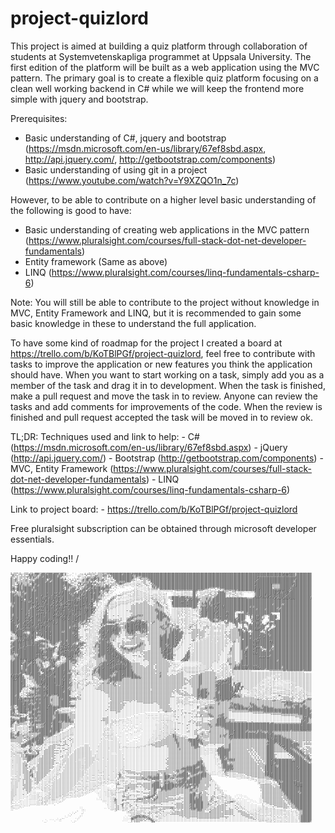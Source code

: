 # project-quizlord

This project is aimed at building a quiz platform through collaboration of students at Systemvetenskapliga programmet at Uppsala University. The first edition of the platform will be built as a web application using the MVC pattern. The primary goal is to create a flexible quiz platform focusing on a clean well working backend in C# while we will keep the frontend more simple with jquery and bootstrap.

Prerequisites:
  - Basic understanding of C#, jquery and bootstrap (https://msdn.microsoft.com/en-us/library/67ef8sbd.aspx, http://api.jquery.com/, http://getbootstrap.com/components)
  - Basic understanding of using git in a project (https://www.youtube.com/watch?v=Y9XZQO1n_7c)
 
However, to be able to contribute on a higher level basic understanding of the following is good to have:
  - Basic understanding of creating web applications in the MVC pattern (https://www.pluralsight.com/courses/full-stack-dot-net-developer-fundamentals)
  - Entity framework (Same as above)
  - LINQ (https://www.pluralsight.com/courses/linq-fundamentals-csharp-6)
  
Note: You will still be able to contribute to the project without knowledge in MVC, Entity Framework and LINQ, but it is recommended to gain some basic knowledge in these to understand the full application.

To have some kind of roadmap for the project I created a board at https://trello.com/b/KoTBlPGf/project-quizlord, feel free to contribute with tasks to improve the application or new features you think the application should have. When you want to start working on a task, simply add you as a member of the task and drag it in to development. When the task is finished, make a pull request and move the task in to review. Anyone can review the tasks and add comments for improvements of the code. When the review is finished and pull request accepted the task will be moved in to review ok.

TL;DR:
  Techniques used and link to help:
    - C# (https://msdn.microsoft.com/en-us/library/67ef8sbd.aspx)
    - jQuery (http://api.jquery.com/)
    - Bootstrap (http://getbootstrap.com/components)
    - MVC, Entity Framework (https://www.pluralsight.com/courses/full-stack-dot-net-developer-fundamentals)
    - LINQ (https://www.pluralsight.com/courses/linq-fundamentals-csharp-6)
  
  Link to project board:
    - https://trello.com/b/KoTBlPGf/project-quizlord
    
  Free pluralsight subscription can be obtained through microsoft developer essentials.

Happy coding!!
/
<pre style="font: 4px/2px monospace;">+'+++;+''+++'++;###++##+####+###+##++:.` :    ,,';';+;+:+'+++#++################+####################################################################################################@@@@####+##########
++++';++'+++#+#+###+####+#######+##;#. ,   ` ,;;:+:+++;+;'++++++++########+###########################################################################################################@######+##########
'#+++''+'+''###++#;+###########+###:+:: `  `.;,'.'+''+';+#+++###'+;##############++###################################################################################################@######+##########
+++'+'+++++#+#+##+:##+#########+##'',' ` `. '+':,+'+++++#+++++++'#++##############+#+++#############################################################################@@@@@@@@@@@@@@@@@@@@@@@@@###########
#+'++'++'+'++#+#+++##############:+';`:  ,.,:;.,'++##++####++,++''+.##############++'+#++++##########################################################################@@@@@@@@@@@@@@@@@@@@@@@@###########
#++#+'+'++++'++++#######,+#########+#..+ :';+:.;#+##+####+#++#:+;;;;'############+::''++++++########################################################################@@@@@@@@@@@@@@@@@@@@@@@@@@##########
#++#+'++++#++++;########:##+#######+'':'++:+','+#+##++##'+#+##+',:'+:,##########+++;,;''++'++######################################################################@@@@@@@@@@@@@@@@@@@@@@@@@+@##########
#++++++++++++##+#######+##;###########''+,++:;'+++++#'+'+'+'++;;::''`+##++++####';,,,,;+++'''#####################################################################@@@@@@@@@@@@@@@@@@@@@@@@@@+@##########
#++'#++#++++++########################+'++,.'##++##+#####+'++++'';+;+++#####+;:..,.,,,,:++''+'####################################################################@@@@@@@@@@@@@@@@@@@@@@@@@@#@##########
#++''#+#+++#+,##+#######################''::+'#'#++###.+'##+++'+'+'+++;+##+;,.;;:::;'+:,'++''++####################################################################@@@@@@@@@@#+++++@@@@@@@@#@@##########
#;++###+#++#++####+################+#####+;'+++#++#####+++++++;##++++;+.;;;:':.`.,:;+;:::'++''#+##################################################################@@@@@@@@@@@#+++++@@@@@@@@+@@##########
#++'+##+#######+####################+##+++++'#+;;#+#########+#'##+#' .,  ,;,``  ``.,';::,;';''##+#################################################################@@@@@@@@@@@#+++++@@@@@@@@@@###########
###+###+#######+###################+:##++##+'+'++###+#+#+#########+ :``          `.,:..,,,:;;;+#+#+#################################++++'++#######################@@@@@@@@@@@#'++++@@@@@@@+@@###########
###+###+######+#####################'#++###'##'+###+###########+++'``,``       `.,::,....,,:::++++'##############################++;;''';''+'+#####################@@#@@@@@@@#@@@@@@@@@@@@#@@###########
#+#'##########+#+#####################++####+;####'#@#######'#+##+;:,`       `..,:;;;:,...,:;;::::;;:::;;;;;'++++++++++++###++++';:::;;;''+''++++++++#+############@@#@@@@@@@#@@@@@###@@@+@@@###########
+'++'++#+#########################@########:,###+##########+++++#'',`     .:;:;;'';;;:::,,.,,,......,.`    `,:''';;;;;:,,##+'';;;;;;;;';++####+++''+++':;;:...,,::#@@#@@@@@@@#@@##@###@@#@@@@###########
#++#+++##++#############@####@@#@#@####+##:#;#@######@#+####+#':+::`    `,;;;'''';;;;:::::,.,..,,,:,,,,;   `,:;;:,,::;:,,##+'':;;'''+'''+'#####;;++''+;:;:.       +@@#@@@@@@@#@@#@#@@##@#@@@@###########
###++++##+######################@#######+######+#@##########++;',,`` `:,,;;''';;';;;;;:::;;:,,,:;,::,::'   `,::,,:::,::,:##';':;'''+++'+++#####'';:++';:';.      `+@@#@@@#@@@#@####@@###@@@@@###########
##+##++#############@######@##@##########+#####@@@#########+#+:;.```.:;+++'''';;;;:;::::::,:::::::,:,,;'   .,:,::;;;:::,:##';;:''+++'++++######'';';:+;;''`      `+@@#@@@#@@##@####@@##@@@@@@###########
#######+##############@@###@##@@@#@##########@@@#@########++++'.```:++''';';;:,::::;;;:;::;:;';:;;:,::;' ++#####+###+#+++##++';+++++++'+#######';;;;;:::;;`      `#@@@#@@@@#@#@#@##@@#@@@@@@@##########@
#############@###+###@@##@#@#@#@##@########@@'#@@@@#######+++;..``;+#+';;::....,,::;;;;;';;:;++';;;::::'`++#################++;+++#+#++######################++++##############@#@@@#@@@@#@@@##########@
#########'###########@@##@#@###@##@#######@@+#@@@@@###+#####+,.`.,+#+':::....,,::;;;;;';'';;:'+++;;;;'+'``+#########@+@#@#####'+++#+#+##################################################################
#######@#+#############@#@##@##@#@####@@@@@@@@@@@@@#####+#+''.`..+#+;,...,,,,:::;;'''''''+';;''++'';''+'` ,'#########+#######++++++##+##################################################################
############+@###@###@#@#@####@@@####@##@@@@@@@@@@###@@#'#+:..`.'#+;,,,::::::;;;''''''''+++''''++#'';:+'`  ######@@##########'+++#+#+###################################################################
+#+###########@@#@####@##@##@#@#@@##@###@@#@#@@@#@#####''+'::...+#;,,:::;;;;;;'''''++'+++++'''''+##'';+'.  #################+;+#+###+####@@#############################################################
+################@@###@#@@#@###@@+@@@@@@@@###@@@@@##@##+'+',..,;++::::;;;''''''''+'+++++++++'''+++#+'''+.  ##########@######+'+#####+##@#@####################################+#####++##################
++###############@####@#@@@@@#@@@@@###@#@@@@@@@@#####@#''+,,`..+#;:;;;;'''''''''++++++++++++++'+++##+''':  +################''++++###+#######@##########################################################
#+#############+@##@@@##@@@#@#@@#@@#@@@#@@@@@@#########++';...,++;;;;;''''''''''++++++++++++++++++++#+'+;` +################+'##########@####@#################+#+######################################
#############+###@@##@##@@@@@##@@@@@@@###@@#@@###@@@#@@@#::..,:++;;;''''''''''''++++++++++++++++++++++'+;. ,,:::::;::;;'+##++'+###@####@#@#######################################+#+####################
#######@###########@#####@@@@#@#@@##@@@###@#@@@##@@@#@##;;..,,;+';''''''''''''''++++++++++++++++##++++''', ,,:;::::;;;,,:';;;++###@####@###########################+#####+########+#####################
############+#####@@@@###@@@@@@#@@#@@@@##@@######@@###@#;:,,,,'#'''''''''''''+'+++++++++++++++++###+++'''. ,,:;;;;;';;:,:'';'++###@####@################################################################
##########################@@@@#@@##@@@@@##@######@#####:+...,:+#'''''''''''''''++++++++++++++++++####+'';, ,,:;;;';;;;,,:''''+#########@#@#####@@####+'''+;#############################################
############+#######@@#@##@@@###@##@@@@@#########@######,,,,:;+#+''''''''''''''''+++++++++++++++++####+'', ,,:;;;;'';;,,:''''++#########@######@@####'::;::##+###############:     #####################
#+########@######@@##@#@##@@#@@#@@#@@@@@#@#@##@#######;;.,.,:;+#''''''''''''''''++++++++++++++++++#####'';.,,:;';;';';:,:;;;'+#######################':#######################.:`  #####################
#+########@#+####@@##@#@##@@@@@@@#@#@#@##@@@#@@######++;,,.,:;##+'''+''+''''''''++++####+++++++++####@##'',,,:;';';';;,,:'';;'+################@#####''#####: +#+##@@###+. +#####``#####################
##############@###@##@@@##@@##@@#@@@@#@##@@@@########';,:,,:;'##+''''''''''''''++###+++++++++++++########';,,:;;'''';;:,,''''+####+######@#@###@#####;'#####; `#;##@@##:+` ;#####,`#####################
####@#####@@#@#######@@@##@@######@@@####@@@#######+;+;,,.,,;'##+''''''''+'''++###+++++++++++++++#####++#+;,,;;;';;;;;,,;''''++':''##################;#@####.  #'##@###;+  +##### .#####################
@###@################@@@#@@@#######@##@##@@##########+;,,.:::###+++'++++'+'''+###+++++++++++++++++###+++##;:,;;;;;;;;;,,:''';;...:;'###+++############+#####   ;###@@###`  '####':,#####################
#@###@####@@#@####@@#@###@@#@#############@@#####+#'+';:,,:;:###++++++++++'''###''+####;'++++++++++##++++#';,;;;'';;;;,,:;;;;::..,,'+###++#+##;'###########+    +#####+:   '############################
@@###@###@@#@@####@@#@##@###@############@####+#++#+#;;,,,,;'#########+++'';;++@#@@#@@#@#+#++++#+++++++#++'':;;;;';';;,::,,;',;::,,::+####++''#;#+#######+##+.  #@#####   '++.'#########################
@@@#####@#@@@@@####@@@@#####@#@##########@###+#++#++'';,,:::+###+####+;:'++++#@@@@@##@#@@#+++'#++++++++#+++';;';';';;;,,'';'';';''::;;'';'';''+##''+###'###### ,'##@@##` '##############################
@@@##+##@#@#@@####@##@@######################++##+++;'',,,::#+#+'`.;'+##+++++#@@@@#@@@@####,+++++++++++###++'+''';'';;,;++'+'';''';:;;''''+;;;;++''''##'',#`;#+#+##@@#+#,+#:##+#########################
@@@@;###@@@#@@#@##@#@@@#@#################+##++'+''+;';,::;'#+'########++''+##@@@@#@@@@####'+++++++++#++#+'#++++'';';,:'+'++'';'''+;;;;;';':;;:++''''+#''`#; +#####@###### '#+'+########################
@@@#'####@###@@@#@@#@##@@@#############+#@@@#++'+'+''+:,:::+'#######@###++++###@@@##@#@####++++++++##+++#+++'+##';;;;:;#+''+''''++++';;;;;;;;;:+''''''#'; #, :#####@#####, `#'''########################
@@@#####@@@@@@@@@@@####@@@#############+#@@###+'''';;':,,:;'#######@@@###+++##@@@@##@######+++++++++##+#++#+++++';;;::'+'''+''''++'+:;;;;';;;;:'''''+++'' ##+ ####@@@@### +#+'+#########################
@@@##@@@#@@@@@@@@@#####@@@###############@@@#+'''++;;;:,:,'+#######@@@###+'++#@@@@######+##++++++++++##+++#+##+##';':'+'++++++''+''':;;''';';:;'''+++++###'##+####@@@###+;#+,###########################
@@@#@@@@@@@@@@@@@@#@####@@#################@#''''+'';::,::'##@##@##@#####+'++#@@#########+#++++++++++++#++#+####+;;::''''+++++'++''';;;''';';:''''+++++###+'#++`#######:#+#.############################
;@@@@@@@#++.;@@#@+#####@@@@#######++#########+'''''';::,,;+##@##@#######++''+##@###';;#####'+++++++++++#++######+#+,:'''++++++++++'';;;;;;;;;:++'+++++++###+## .+#####' '###############################
;+#@@@@@@++,,@###'#@###@@@@##############+###''''';;:;:,:'+####@########'+''++##@##+''+#+++;+++++++++++#++#########:;'+++++++++++''';;;;;;;;;:+'''++++++#######+########++##############################
;::#@@@@@##++@###@#@@##@@@#################@#+'''';;:;,,:'++#@#@####+###+'''+++#+#++++++++#+++++++++++##+#########+:''''++++'++++''+:;;:;:::;;'+'+++++++#######.###########+############################
';;+#@@@#####@@##+#@@##@@@@###############@##+'''';;;:,,;''+###@###++++++'''++++++#+++++++'++++++++#+###+####@####;;''''+++++++++'':;;;:;;:;;;;+++++++++#############@######+###########################
+;;+#######@#@@##;,`#@#@@@@################@#+++''';::,,;+'###@####++++:+''''+'''++:+++++'+++++++++#@###+#########:;''''++++'+'++':;;;;;;;;;;;;;+++++++++###############@###############################
#+'++####@@@#@###`   '#@@@@##################++''';;;:,:;;++######++++'''';;'++++#++++'''''++++++++#@###+####@####,;''''+++''+++;:;;;;:;;;;;;;';'++++++++######+####@@##################################
#+++######@@####`  `,;'+#@@###################''';':,,,:;'++#+#@##++++'''''''''++++++++''''++++++++#@#########@##':''''''++''+;:;;;;;;;;;;;;;;;;;'++++'++#'#######@@####################################
''+##@@#@#######''+#@@@@++###########+########+'''':,,,;;'+#######++#;''''+'''''+++++++++''++++++++##############,;'''''+#+'::;;;;;;;:;;;';;;;;;';++++'++########@@@@#######@@##########################
++###@@################@#+######++##########+++++';:,,::;++#####+#+;''''''++'++++++++++++'''+++++++###########@@',;''''''';;;;;;;;;;;;;;:;;;;;;;;';+#+'++########@@@@########@##########################
##############@#@@##++++#+####++;#########++'#####;:,,::+#++####@@#+'''++'++++++++++++##+'''+++++++############@.:'''''':';;;;;;;;;;;;;;;;;;;;;;;'''+'''+#########@#####################################
+#############@#@@###++++;:###+';##@##@##+#+;###+';,,::'+#######@@@+'''+''+++++++++'++##++''+++++++####+#@###@#',;'''''+;';;;;;;;;;;;;;;;;;;;;;'''''+'''+########@@#####################################
###########@@@@@@@@####+#:,:++''+###@@########@#+;;:,:;'#++#####@@@#+''+'+++''''';''###+++'''++++++#####+###@@#.:''''''';';;;;;;;;;;;;;;;;;;;;;;'''++'''+########@@###########+#########################
#+@#####@#@@@@@@@@@####+#+. `##;#@@##@@#@##@#++''+':,:;+#+#######@@@+''+'##';;;:;;+###+++''''++++++####@####@#,:;'''''';:';;;;;;;;;;;;;;;;;;;;'''''++'''+####+#####@@@'#######'#########################
+#####@@@#@@@@@@@@@++++++#@@##'+##@@@@@#####@#+#+';::;'++++#####@@@@@+''++###+'+####+++++''''+++++++###@@@@#:;,;''''''+',';;;;;;;;;;;;;;;;;;;;''''#++'''+###++####@###++#####+##########################
#####@@@@@@@@@@@@@@@#++###@@#+;+#@#########+##'''';,:;'++++######@#@@#'''++########++++++''''+++++++##@#@@##:.;'''''''''.;;;;;;;;;;;;;;;;;;;;;''''#++'''+###+####@@####+,;####+#########################
#####@@@@@@@@@@@@@@@@########+;+####@@@#@@#@#@+''::,:;''++######@@#@@@+''+++++###+++++++'''+++++++++#@##@@##::''''''''#';';;;;;;;;;;;;;;;;;;';''''#++'''++##@#####@####'#+##+###########################
#@@##@@@@@@@@@@@@@@@@#++#####+;###@@#@@@@@@@@#++'':,;;;'+++######@##@@@+''++++++++++''++++++++++++++@@#@@###:''''''''+#;,;;;;;;;;;;;;;;;;;;;'''''++++'''++#@#####@@#####################################
##+##@@@@@@@@@@@@###########+''##@@@@@@@@@@##+#+'+,,;;'+'++######@##@@@@+'++'++''+''''+'++++++++++++#@###@@#'''''''''##;,;;;;;;;;;;;;;;;;;;;'''''++++'''++#@#####@@@####################################
##+++@@@@@@@@@@@@@@##@@@####'''###@@@@@@@@@##++++',,:'''++#########@@@#@@++''''''''''''+'++++++++++++@##@@@#++''''''+##;:;;;;;;;;;;;;;;;;;';''''+++++'''++##############################################
++#++#@@@@@@@@@@@@@#########';''##+#@@@@@@++##++':..:'''++####+####@@@#@@@++'''''+++'+''+++++++++++++###@@@@++''''''##@;;;;;;;;;;;;;;;;;;;;''''';.:++'''++##################+###########################
++####@@@@@@@@@@@@@###++####+'+##:::#@##@###++++:,..:;;+++##+#+####@##@@@@#+'''''''''++'+++++++++++++#@##@@@''''''''###;;;;;;;;;;;;;;;;;;;;''''''';++'''++##@########@@@@#@@############################
+++###@@@@@@@@@@##+####+#@#++++##:+:;##@#@+++'+::,..,:'++++++++####@@###@@@@+''''''''''''+++++++++++++###@@#;''''''#@##;;;;;;;;;;;;;;;;;;;;'''''+++++'''++##############################################
+++######@#@@@@##+++##@#+@###+###:;,;####@#++';',...,;''+++++++####@#####@@@@+''';''''''+++++++++++++++'##@@''''''#@@@+;;;;;;;;;;;;;;;;;;;;'''''+++++'''++##############################################
#+#######;#@@##@@++++####@@##@#++':,+##+####+'':..`.,;'''+++++++##@#@######@@#+'';;'''''+''+++++++++++++',,++''''#@@##:;;;;;;;;;;;;;;;;;;;''''''#++++'''+########################+######################
#########+#######++#++#;;;@@##+.,::;+##+#++#+'',...,::'''+++++#####@@##@#+##@##+''''''''''''+++++++++++++':,................,::;;;;;;;;'';''''';++++++''+###############################################
#######@+####+#@#++##';,:,@@@#;:'+++###++##+;':`...,::;''+++######@######@######++++++''''''++++++++++++++';:,,..``..........,,:;;;;;;''''''';;''+++++'++###############################################
############+#####++#+::';+@@++;++#####++++'+,.`.,,::;;''++#+###@#####@@@@@@####++++++''''''++++'+++++++++'';::,.`.........,,,,:::;;;;'''''';;;;'##+++++################################################
#######'###+######++#+';''#@@#+++######++++;',..,:;;;;;''+++#########@@@@@@@@###++++++++'''++++'+++++++++++'';,.`..,,,,,.,,,,,::::;;;;''''';';';;'+++#++##@@@@###@@@####################################
#######+###########+##'''##@###+#######++''+:..,::;';;''++##########@@@@@@@@@####++++++++'+++++'++++++++++'';:.``.,,,,,,,,,,:,::::;;;''''''';;;;;'+++#####@@@@###@@@@###############+###################
#######+############+@++###+'##########++';',.,:::;;'''++#+##@####@@@@@@@@@@####+++++++++++++++'+++++++++''':.``.,:::::::::::::::;;;';'''''':;;;;'++######@@@#####@@@@##############+###################
#######+##+########+#@###@@++##########++;';,,,::;;;;''+#+#########@@##@#########+++++++++++++++'++++++++'';;.`,:;;;::::::::::::;;;''';'''':';;;;''+#####################+##############################
##########+########+#@##@@#########@####+++;;,,::::;;'+##+#########@@############++++++++++++++++++++++++'';:;;:;''';;;;;;;;;;;;;'''''+'';;';;;';';+;;;;;;;;;;;;''''''''''''+++++++++##+##########+#####
##################@+'###@####@#####@####;++;';,,:;;'''+#+############++###########+++++++++++++++++++++++''''''''++'';;;;;;;;''''++++++;;'';;;::;;'+;;;;;;;;;;;;;;;;;;;;;;;;;;;;;;;;;;;;;;;;;;;;;;;'''''
######+######@######''######@@#####@##+++';'#',,,;';;'+#++##########+#############++++++++++++++'++#++++'''''''++++'''''''''''++++++++++;;::;;;;;;;+;;;;;;;;;;;;;;;;;;;;;;;;;;;;;::;;;;;;;;;;;;;;;;;;;;;
@#@@@@##':###@######+######@@############''+++:,:;:;;'#++++#########++####@########+++++++++++++++++++++'''+''+++++''''''''+++#+++++++++:;;;;;;';;::;;;;;;;;;;;;;;;;;;;;;;;;;;;:,:,,;;;;;;;;;;;;;;;;;;;;
@@@@@@##+'''+######@###@##@@@###########+;'+'.:,.,:;''+++++#######++++##############+++++++++++++++#+++++'+++++++++'''''+++++##+++++++++;;;::;;;;::'';;;;;;;;;;;;;;;;;;;;;;::,,,::,:;;;;;;;;;;;;;;;;;;;;
#@@@@####;''+++########@@@@@@+#####@####+'':;,...,:'''+''+++#######+##################+++++++++++++#+++++++++++++++''''+'++++##++++++++++:;;';;':;#';;;;;;;;;;;;;;;;;;;;;;,::,,,:;::;;;;;;;;;;;;;;;;;;;;
##@######''++++########@@@@@@###########+''',...,,''''+;''++###############+++++#######++++++++++++++++++++++++++++++'''+++++##+++++++++#;'';';:#@#;;;;;;;;;;;;;;;;;;;;;;:,,,,::';':;;;;;;;;;;;;;;;;;;;;
##@@######''++++####@#@@@@@@@#####@####++;+,..,,:;+'''+;;;'#+###++########++++++++++++++++++++++++++++++++++++++++++++'++++++##++++++++++'';;:+@@@#;;;;;;;;;;;;;;;;;;;;:,,,,,,,+';;;:;;;;;;;;;;;;;;;;;;;
##########''''++####@@@@@@@@@#####@@####+;':,:,::'''''';';;''++++#########++++++++++++++++++++++++++++++++++++++++++'++++++++##+++++++++++##@#@#@@#';;;;;;;;;;;;;;;;;;:,,,,:,,,;,,.,,..,,,::;;;;;;;;;;;;
#######@##''''+++####@@@@@@@@#####@####++;;,:;'::';'+:';;;''''++++#++#++++++++++++++++++++++++++++++++++++++++++++++''+++++++##+++++++++##@@####@@#';;'';;;;;;;;;;;;;::,,,,,,,:,....,,....::::;;;;;;;;;;
##########:''''++####@#@@@@@@@####@####+#;;::+;,;';++;:::;;++#++##'+#+++++++++++++++++++++++++++++++++++++++++++++++++'++++++##+++++++++++#@#@@@@##'#'+##';;;;;;;;;;:::::,,,:,:,.,...,,,,,;;;;;;;;;;;;;;
##########,;;'''++#@@##@#@@@@@####@#####+;::+'::;:;+''',';::++++++++#+'++++++++++++++++++++++++++++++++++++++++++++++''++++++##+++++++++##@@@@@@@@#'#+#@#';;;;;;;;;::;:,,,,:,,:...,,.,,,,:';;;;;;;;;;;;;
########@#,;;;''+++####@#@@@@@@@@########:::+',:,:+''''::;'++++++++++#++'++++++++++++++++++++++++++++++++++++++++++'''''+++++#++++++++++###@@@@@@@#'+#@@#';;;;;;;;::::,,,,,;:,:,,,,,,,,,,:;;;:::;;;;;;;;
##########;+'''+++++##+#@@@@@@@@@#@####++:::+;,.,''''''';,++++++++++++++++++++++++++++++++++++++++++++++++++++++++''''''+++++#++++++++++###@@@@@@@##'#@@+##;;;;;;::::::::,,,,,;,,,,..,,,,:;:;',,::;;;;;;
########+;';+####+#####@#@@@@@@@@#####+#+::;+,.,;''''''';;++++++++++++++++++++++++++++++++++++++++++++++++++++++++'++''''++++#+++++++++++##@@@@@@@##+@@@'#';;;;;:,,,::;::,;:,;:::::::,,,,:::;;,,.,:;;;;;
########,:;:'+#########@@@@@@@@@@######++;,;;,:;'''''''''++++++++++++++++++++++++++++++++++++;+++++++++++++++'++'''''''''+++##+####+++++###@@@@@@@##+@@#+#''';;::::,:::,,::,:;,,,::::::,,,:;;:,,.,::;;;;
#######:,:::;'++#++###@@@@@@@@@@@#######+;:;,,:'''''''''''''+++++++++++++++++++++++++++++++++;++++++++++++++'++++'+''''''+++######+++++++##@@@@@@@##@#@'#'''''::;::::,:,,;::;:,..,,,,,::::;;;:,,,:::::;;
#######';,:;'+++########@@@@@@@@@##+####:+:`,:;'''''''''''''''+++++++++++++++++++++++++++++++++++++++++++++++'+++''++''''+++#######+++++##+@@@@@@@@#@##'+'''';;:::::;:,,,;::;:,,,,,::::::;;'::,,:;;;::::
######',;'++#+++#+#######@@@@@@@@#######;;..,:'''''''''''''''''++++++++++++++++++++++++++++++++++++++++++++'+''++++'++'''+++########++++##+@@@@@@@@@#''++''''::,::,:;:,,;::::;;;;;;;;;;:;;;;:,,:;:';;:::
######'':;'++############@@@@##@@#######:,..`;+''''''''''''''''''++++++++++++++++++++++++++++++++++++++++++'''''+++++++'++++#@####+#++++###@@@@@@@@@@#++++';:,,,::,,,::,::;:;'''''''''';;;'::::;::;;;;;:
###+##;+;'+####+#+++##@#+##++++#@######'..,`,'+''''''''''''''''''++++++++++++++++++++++++++++++++++++++++++'''''''++++++++++#######+++++####@@@@@@@@####++':,,,,:::,::;::,,:':,,;'#+''''''';:;':;:;;';::
######+';''+'++#+#####@###++++++@#######'''.++'''''''''''''''''''++++++++++++++++++++++++++++++++++++++++++++';;;;;';;;;''++#######+++++####@@@@@@@#@####+'+;::::;':,,::::,,;,:;''''+++++''+'';';;';''''
########+#################++++++###########++++'''''''''''''''''''++++++++++++++++++++++++++++++++++++++++'''':;''';;;''';';#++###+++++#####@@@@@@#+++++++++++++++::'';;';::,::'+''''++++++++'';;'';'+++
#####@@##########+#+######+#++++##+########@'++'''''''''''''''''''++++++++++++++++++++++++++++++++++++++++'''';;;:,::;:''';'#+'+;:+++++++###@@@####+++++++++++++++++#++':'+'''';;;'+++++++++'''+'+;'+###
#####@@##+++#++###########+#++++########+::;'''''''''''''''''''''''++++++++++++++'+'++++++++++++++++++++++'''':;;;;;::,,,:::;;:;';:::,;+###+##++#+++++++++++++++++++++++++++++##++++'''+++'+''';';;#++++
#####@@@##################++++++#######;,,.,''''''''''''''''''''''+++++++++''''+''''++++++++++++++++++++++'''';;;;;::::;;;;;;;;::,:;;::;++++++++++++++++++++++++++++++++++++++++++++#######+'+''''##++++
#####@@@#####++#+##+######++++++########::::'''''''''''''''''''''++++++++'+++'''''''''''+++++++''+++++++++'''';''';;;;;''''''';:;;''''''++#+++++++##+++++++++++#+++++++++++++++++++++++############+++++
#####@@@@###+#++###########+++++#######+;';;''''''''''''''''''''''++++++++++''''''''''''''''''''''+++++++'''''''''';''';;''''':;;''+++++++#++++++++#####+++++++###++++++++++++++++++++######+++#+#++++++
##+'#@@@@################@##++++###########;''''''''''''''''''''''++++++++++'''''''''''''''''''''''+++++++''''';'''''''''''';;;''+++++++++++++++++#+######++++++###++++#++++++++++++++#+###+####++##++++
+#+++@@@@@#############################+##+;'''''''''''''''''''''++++++++++''''''''''''''''''''''''+++++++''''''''''''''''''#''''+++##++++++++++++###+#####+++#++###+++####+++++++++++++++#++###++###+++
##+'+@@@@@########+#####@########+;:,,,.,,,'''''''''''''''''''''''+++++++++''''''''''''''''''''''''++++++++'''''''''''''''''#'+++##+###++++++++++#############+#######++#######++++++++#++##+#######+##+
+##+#@@@@@@+###++##############:,:,,....```'''''''''''''''''''''+'++++++++'''''''''''''''''''''''''''++++++'''';';;''''''';'''+++++++++++++++++++++++##################################################+
###:;@@@@@@###################'+'';;;:::,,,''''''''''''''''''''+''+++++++''''''''''''''''''''''''''''+++++++'+''';'''''';;;'''++''++++++++++++++++++++++++++++##########################################
###';@@@@@@+++####++#########+##++''''';;;;'''''''''''''''''''''''''''+++'''''''''''''''''''''''''+'''+#+++'++'''';;;'''''''+++++''++++++++++++++''+++++++++++++++++++++################################
#+#+'+#####+++###############+##+++++++++'''''''''''''''''''''''''''''+'''''''''''''''''':,........,,.,,...,:;'''';'+'++;'''+++++++++++++++++++++''''''''''''''''+++++++++++++++++++###################+
##++;+,,:'+'###+#############+########+++++'''''''''''''''''''''''''''''''''''''''''':.....,,,,.,,.,,,,,,,,,;;''';'''''''''+''+++++##+++++++##+++''''''''''''''''''''''''''''++++++++++++++++++#########
#######++';++#####++########+#########+++++''''''''''''''''''''''''''''''''''''''';................,,,...,,,;'''''';'''''''+''#'++++##++++###++++'''''''''''''''''''''''''''''''''''++++++++++++++######
::;++++;;'#'################++#########++++'''''''''''''''''''''+''''''''''''''',..,,.....,,..,,,,,,,,,,,,,.:+'+''';''''+'+++++++++++##+++++##+++''''''''''''''''''''''''''''''''''''''''''''+++++#@@###
#::::'#####''++#++#+########++#########++++''''''''''''''''''++++'''''''''''';,................,...,,,,,,,,.,''''''''''''''''''+'''''''+++####+#+'''''''''''''''''''''''''''''''''''''''''''''''++##@#+#
##@+++#####++###############+###########++'''''''''''''''''''++++'';';'';;;;..,,.................,,,,,,,,,,.,'+''''''''';''''''+''''''+++######++++++''''''''''''''''''''''''''''''''''''''''''''+##@#++
@@@########++###++++####################++''''''''''''''''''+++++'';;;;;;:,,,...,.................,,::,::::,.''''''''''+';;''''+'''++++++######++++++''''''''''''''''''''''''''''''''''''''''''''##@@#++
@@#'#####+'''#+#################++#+######'''''''''''''''''''''++'';;;;;..,...,....................,,,,,::::,;''''''''++''+'++++''''+++++######++#+++++++++++'''+''''''''''''''''''''''''''''''''#@@@#++
@#;'+#+++++'++########@####+######++++++++;''''''''''''''''''''++';;',..,.............`.........,,,,,:,,::::.;'++';''''''+'+++'+++++'++++###################################+##++++++++++++++++++#@@@+++
#+'++++++++'++#+#+++++############+++++++.:''''''''''''''''''''+'';;,`,,...,.`..`...............,,,,,,:,,:::.;''''''';+''''++++++++##+++##########################################################@@@###
#+'+++'';::;'+++#+++#######+######+++++' `;'''''''''''''''''''':'';................``............,,,,,::,:::.;'''''''+'''''+++++++++#+++#########################################################@@@@###
#+'+:,:,,:,;#####'++++#####+######++++` ,,;'''''''''''''''''''',,';,....,...`.`..`...............,,,,,::;:::,;'''''''''''''''''++++++#++++++#####################################################@@@@###
;''+:::;:;:;+++##+++##############+++ `,::'''''''''''''''''''';,,::,.........`.`.``..............,,,,::::::;,;'''''''+''''''''++++++++++++++++###################################################@@@@###
;;'+:::,:::;++###################++' .,:::'''''''''''''''''''',,::,,,......`.`..````..`........,,,,:,,::::::,+'+'''''''''''+'++''++++++++++++++##################################################@@@@###
+''+,,;;';;:'++###+#######+######++`,,::::'''''''''''''''''''',:::,,......`...````....``.......,,,,,,:::::;;:'''''''''+'''+++'''''''+++++++++++++###@########+######+#+###################+#############
+++''#;;;;::##############+###+##',,,::::;'''''''''''''''''''':,,,,,,....,..``````..```.........,,,,:,:;;:;::+'''''''++'''++'''++'++#++++++++++++###########+#+++++#+##++++###++++++++++++++++++++++++++
#+;'##';';;+++++++++##########++,,::::::;;''''''''''''''''''';:,:,,,,.......```..``````.......,,,,,,:::::;;:'+;'''''''''''++;;+++;;++++++++++++++##################+#####+#@###+++++++++++++++++++++++++
##++##++'++++++++++##########+::,::::::;;;'''''''''''''''''''::,,,,:,.`.......``.``````........,,,,,:::::;'+#+;;;'''''''''++;:+#+;'++++++++++++#+#@@#######################@@##+++++++++++++++++++++++++
#++###++#+++++'+++##########:,,:::::;;;'''''''''''''''''''''':::::::,,..,,...`````````........,,,,::::;:;+++##;;;';;;'''''''#+;++++++++++++#+##++@#########################@@#######++++++++++++++++++++
##+'+++++'+#+++++#####+++#+::::::::;;'''''''''''''''''''''''',:,:::,,,,`.....````````........,,,,,::::::++++##++;;;;;;''''''#++++++++++++++#++#++##########################@@########+++++++++++++++++++
####+++++#++#++####@##'++;:::::::;;;'''+';'''''''''''''''''';,,::::,,,,.......````..``......,,.,,:::::'++++++#++++++'';;;''##++;+++'+++++++++++++##########################@@@##@######+++++++++++++++++
++++++++''++++#####@##++,::::::;;;''''+'+;'''''''''''''''''':,,,,:::,,,.......```````.......,,,,:::::++++++++##+++++++######@#++;;:'++++++++++++++#+++++++++++++++++++++++##@@@#@#########++++++++++++++
++++++++'+'+######@@##+:::;;;;;;;;''+''+';'''''''''''''''''',,,,,,,,,,,,.......``....`.....,,,,,:,,'+++++++++##+++++++#########++'''+++++++++++++++++++++++++++++++++++++++#@@@#@##########+'+++++++++++
+++++++++'+#####+#@@##::;;;;;;;;'+'++'''';'''''''''''''''''',,,,,,,,,,,,`....``....`.......,,,,,,;++++++++++++#++++++++########++++++++++++++++++++++++++++++++++++++++++++@@@@#############++'+++''+'+'
,,,:;++''+####+++#@@##:;''''''''''''+''';'''''''''''''''''';,,,,,,,,,,,,......,............,,,,'++++++++++++++##++++++++#####+##++++++++++++++++++++++++++++++++++++++++++##@@@#+#@########+###+++'+++++
,,,,:,++#######;+##@#:;;''''+++++''+++'';'''''''';;;''''''',,,,,,,,,,,,,:`.................,;++++++++++++++++++#++++++++#####'+#+++''''+''''''+++#+++++++++++++++++++++++++@@@@+++#@############++'+++++
:,,,,:;####'+##;+'+;':''''++++'+++++''+';'''''''';;;'''''';,,,,,,,,,,,,,;`..............,;''''++++++++''+++++++#++++++++#####','++'''''''''''++++#++++++++++++++++++++++++#@@@@++++#@@##########++''''''
,:,,:::###''++;:'';';';''+++++''''''''';'''''';;;;;;;''''';,,,,,,,,,,,,,;'.::,.....,:;''''''''''++++''''+++++++#++++++++++####,,;'''''''''''#++++#++++++++++++++++++++++++#@@@@+++++##########++++''+++'
,,:,,::'+;::'#:;'+';;''''+++++'++'++''+;'''';;;;;;;;;''''',,,,,,,:,,,,,,:''''''''''''''''''''''''''''''''+++++++++++++++++##++,,,,:;;;;;;'####+++#++++++++++++++'+++++++++#@@@@++++++#@###+####+''+''+++
::,,,,,:,,,,#+::+';';''++++++'''''''++;;''';;;;;;;;;;''''',,,,,,,:,,,,,,,''''''''''''''''''''''''''''''''+++++++#+++++++++++++,,,,,,,,,,;+########+++++++++++'+++'++++++++#@@@@+++++++#@###++###'++++'++
,:,,,,,:;;+,##+,+#++''++++++++++'+'+'':;'';;;;;;;;;;;;''';,,,,,,,,,,,,,,,;'''''''''''''''''''''''''''''''+++++++++++++++++++++,,,:,,..,,;#########+++++++++++++++'++++++++#@@@@++++++++#####++###++'++++
:,,:::;;;##,+#++;+#'''+++++++''''+''';;;'';;;;;;;;;;;;''':,,,,,,,,,...,,,,'''''''''''''''''''''''''''''''+++++++++++++++++++++,,,,,,,,,,:+#######+++++++++++++'+'+'+++++++#@@@@+++++++++#####++###++++++
:::;++++'#''''+++'#:''++++++++++''''':;'';;;;;;;;;;;;;''',,,,,,,,,,....,,,'''''''''''''''''''''''''''''''+++++++++++++++++++++,,,,,,...,,;#######++++++++++++++'+'+'++++++#@@@@''''''''''#####++###'++'+
::+;;;'++;##++++++#:''+++++++''''''';;;';;;;;;;;;;;;;;'';,,,,,,,,,,,,,,,,,;''''''''''''''''''''''''''''''+++++++++++++++++++++...,.....,:'#######++++++++++++++'+'+'++++++#@@@@++'''''''+'#####++##++++'
;;,:;;'++'########:;'+++++++++''''+';;';;;;;;;;;;;;;;;'';,,,,,,,,,,,,,,,,,,''''''''''''''''''''''''''''''+++++++++++++++++++++.........,:'+######+++++++++++++++'+'+'+++++#@@@@+'''''''''+'#####++####++
:,::;;;+++#######::''++++++++''''++';;';;;;;;;;;::;;;;;;:,,,,,,,,,,,,,,,,,,''''''''''''''''''''''''''''''+++++++++++++++++++++,........,,''###+##+++++++++++++++''+'+'++++#@@@@+''''''''''+'#####++#+#+'
,,::;;;'+++####+::,++++++++'++''''';;;;;;;;;;::::;;;;;;;:,,,,:,,,,,,,,,,,,,;''''''''''''''''''''''''''''+++++++++++++++++++++++.........,;'####+#++++++++++++++++'+'+'++++#@@@@++''''''''''++#####++###'
,,::;;;'+++###+::::++++++++++''''';;;;;;;;;;;:::::;;;;;;,::,,,,,:,,,,,,,,,,:'''''''''''''''''''''''''''+'++++++++++++++++++++++'........,:'+##++#####+++++++++++++'+'+'+++#@@#@############++######'+###
,:::;;;''''##+::::;+++++++++++''';:;;;;;;;;:;;;::;;;;;;:,,:,,,,,,,,,,,,,,,,,''''''''''''''''''''''''''''++++++++++++++++++++++#+........,:''####+####+++++++++++++'++++'++#@@@#############@@#######++##
,:::;;;''+'#':::::'++++++++++'''',;;';;;;;;;;;;::;;;;;;,,,,,,,,,,,,,,,,,,,,,''''''''''''''''''''''''''''++++++++++++++++++++####,.......,:''####+++++++++++++++++++'+'+'++#@@@#######################+++
,::::;;'+++'::::::'++++++++++'++,,;'';;;;;;;;;;:::;;;;:,,,,,,,,,,,,,,,,,,,,,'''''''''''''''''''''''''''+++++++++++++++++++++###+:.......,,;'####;+++++++++++++++++++++++'+#@@@#+######################;+
,,:::;;'+++;:::'':+++++++++++'',,:;';;;;;;;;;;;;;;;;;;,,,,,,,,,,,,,,,,,,,,,,''''''''''''''''''''''''''''+++++++++++++++++++####++........,:'+###++#+++++++++++++++++'+++++#@@@##########################
,::::;;'++#';'''';++++++++++''.,,;'';;;;;;;;;;;:;;;;:,,,,,,,,,,,,,,,,,,,,,,,'''''''''''''''''''''''''''''++++++++++++++++#######+.........,'+#######+++++++++++++++++++++##@@###++######################
,::::;;'+++'+''+;'+++++++++++:,,:;';;;;;;;;;;;;;;;;;:,,,,,,,,,,:,,,,,,.,,,,:''''''''''''''''''''''''''''+++++++++++++#######++###;........,;+#######+++++++++++++++++++++##@@####+############@#########
,::::;;'++++''++:'++++++++++',,,;''';;;;;;;;;;:::;::,,,,,,,,,,,,,,,,,,,,,,,:'''''''''''''''''''''''''''+'+++++++++#########++####+.........:+######@++++++++++++++++++'++##@@##################@########
,,:::;;'+++''+++:'++++++++'',,,,;'';;;;;;;;;;;;:;::,,,,,,,,,,,,,,,,,,,,,,,:;'''''''''''''''''''''''''''++++++++++################+,........,;++##@##+++++++++++++++++++'+##@@###########################
,,::;;;'++++'#+';'+++++++++,,,,:''';;;;;;;;;;;;;;::,,,,,,,:,,,,,,,,,,,,,,':;++++''''''''''''''''''++++++++++++##++++#############+:...,,..,,:++##++++++++++++++++++++++'+##@@###########################
,,:::;;'+++++#+';+++++++++:,,.,;'';;;;;;;;;;;;;;;;,,,,,,,,:,,:,,,,,,:,,,;';''++++++''''+++++++++++++++++++++'++#+++##++######+++#+'.,.,..,.,:'#+++++++++++++++++++++++++'#@@@###########################
,,:;:;;'+++++++:'++++++++;,,.,,;;;;;;;;;;;;;;;;;;:,,,,,,,,::::,,,,,,,,,'+''+''+++++++++++++++++++++'++#++++++'++++####'+####+++###+;........,:++;:::;;'++++++++++++++++++#@@@@##########################
..::;;;''+++++#;'+++++++'.,,.,:;';;;;;;;;;;;;;;;;,,:,,,,,,,,,,,,,,,,,,:+#+''''''''+'+'+++++++++++##''+#++''+++++######;+##+++#####++;.......,:++':::::::::;'+++++++++++++#@@@@##########################
.,,,;;'''++++##;'+++++++,,,,,,;'';;;;;;;;;;;;;;;:,,,,,::,,:,::,,,:,,,,;'#+'';'''''''''+'++++++++++#''+####++##+########++++#######+++`````..,,;++:::::::::::'++++++++++++##@@@##########################
`.,::;'''++++'#;'++++++.,,,,,:;'';;;;;;;;;;;;;::,,,,,,,,,,,,,:,,,,,,,,''#++''++++++++++++++###+####+++####++++########+++#########+++.         .'::::::::::::;;'++++++++++++############################
,,,,:;;''++++'''++++++,,,,,,:,;';;;;;;;;;;;;;;::,,,:,,::,,,:,:,,,,,,,:'+++++'''++++++++##+++#######+++###+###++++++##+'########++++++;              ``.,,::::::::;''+++++++++###########################
::::;;''++++++''+++++,..,,::,:;;;;;;;;;;;;;;;::,,,,:,,,,,,::,::,::,,,,;+';;;'''''''++++++##+++#####''+##++++'+++++###++########+++++++.                      `.,:::::::::;+++++#########################
,::;;;''+'++++;'++++:,,,,,::,;;;;;;;;;;;;;;;;:::,,,,,::::,,:,,,,,::::,;'';;;;;'';;';'''''''+++''++++'+++++++++#+##############+++++++';                          `,:::::::::,'++##+#########@@##########
,::;;'''+'++++'''++'.,,,.::,,;;;;;;;;;;;;;;;:,,:,,::,,,,,,,,,,:,:,,,,,'+'''';''''''''''''''''+++###+'+####+++++##+##+#########++++++''''.                          `:::::::::,::'##++#######@@@@########
:::;;'''+'++++''+++,,,,,,:::;;;;;;;;;;;;;;;;,:,,,,,,,,,,,,:::::,,,.`.,++''';;''+''''+++'+++++++####+++#++###++++##############++++++'''',                           ;+''';:::,,:,+###########@@@@@######
::;;;'''++++++'''+.,.,,,:,,,;;;;;;;;;;;;;;;::::,,,,,,,,,,,,::,.`      +#+'''''++++++++++++++++#####+'+#############+#+#'+#+##++++'+++''';.                           '+++++++',:::###########@@@@@######
::;;;'''++++++'''..,,,,:,:,:;;;;;;;;;;;;;;:,,,,,,,,,,,,,:,::....`     +'''';++++++++'''+++++++#####+'+########+###+##+#######++++'+++'''':.                          '++++++++''+:'###########@@@@######
::;;;''''+++++;:,,,,,,,,:,::;;;;;;;;;;;;;;,:,::,:,::,,,:::,....... `` +'''''+++++++++'+'++++++######'##########+#+#+####'+#+#+++++++''''';,                          ,+++++++++'+++#####################
:;;;''''++++++',,``.,,::::,;;;;;;;;;;;;;;,,:,,,,,::,,,,,,.......,,.`..+++++'++#++++''''''++++++#############++++++++##+++##++++++++'''''+;:`                          +++++++++++++#####################
:;;;''''+'++++'.````,,:::::;;;;;;;;;;;;;::,,:,::,::,,::,````....,,,,,,;;''''++';+++''''''+'++++##';;#######++++++++++++##++++++++++'''''';;;,                         ;+++++++++++++####################
;;;;''''''++++...````::::::;;;;;;;;;;;;:::,,,::,::,,::,````...,,,::,,:''';;;#+''';;;;''''''''++##':;#++#+++++++++++++++##++#+++++'''''''''';:                         :+++++++++++++####################
;;;;'''''''++:.,,..,..:::,;;;;;;;;;;;;:,,,,::,,,,,,,,.````.....,,,:,,;;;;;:++'''''''++'+''''+++#+'+++++++++++++++++++++++++++++'++'''''+''';:.``                      `++++++++++++++##########+########
;;;;'''''''+',...,.....,::;;;;;;;;;;;;,::,:,,,,:,:,.`   ``.....,,,:;,;'''''+''+'''''''''+++++++##'+++++++++++++++++++++++##''+#'+++''''+'''';:                        .+++++++++++++++##########+#######
;;;;''''+''',.,,,,:.....,;;;;;;;;;;;;,:,,,,,,,,,,.       ``....,,,:;;;'''''+';;;;;;;;;''''''+++#++++++++++++++++'''++++####++#++++'+'''+'''';::,                      ,+++++++++++++++##################
;;;'''''''',..,,,,:,...,:;';;;;;;;';::::,,,,,,,.          `.....,,,:''''''++'';+'';;'''';;'+++##'+++++++++++++'''''++++####++#++++''''+;'';;;';;::    ````            ,++++++++++++++++#################
;;'''''''':...,,,,:::,,:;;;;;;;;'';::,,,....`.`           `.......,,;'''''+#+++'''''''''+++####'+#+++++++'''''''+''++++###+++##++++''+++;+''++;::;:  ``.`````         .+++++++++++++'+++################
;;''''''''..,,,,,,:,,:::;;';;;'''';,,`                     `......,,;+'''''''++'''''+++++####'+++#+++++'++++'+'++++++++###+#+##++++''++''+++;:+:::;..`...`.```        ,+++++++++++++++++################
;;'''''''.........,,,:::;'';;;'''',,                     ` `.......,:#+'''++++++++++####++'+++'##++++++++++++++++''++++###+####++++''#+''';:;;,;::::,,.`.`...``      `,'+++++++++++++'+++###############
;''''';:.........,,::;,;;'''''''',,                      ````.....,,;#+'''#++''''''++''++++++++#+++++++++++++''''''++++########++++'+++'';;'::::;;;;:,.,.....````    `.'++++++++++++++'+++##############
;'':`............,,,,;:;'''''''':.                           ```...,:++'''',';;'''+++++++++++++++++++++++'''''''''+++++#########++++++'+#;:::;;'++##+',,,......````  `.'++++++++++++++''++##############
;:...`.,........,,,,::';''''''':`                            ```...,:++''';:+++'''''''''+++'++++++++'''''''+''++++'++++#########++++''+;;;;'''++++'''';,,......`.``` ``;''+++++++++++++'+++#############
.``..,......,....,,,::;:;'''',                                 `...,:'+''+#';;'+'''+''''''''''''''''+''''''''+++++++++++##+#####+++#++';;';'+++'''''''':............```;''''++++++++++++'+++############
,::::........```                                                `.,,:'++''#';''++''+''';'''''''+''''''''''''''+++++++++###+#####+++++;;;';++++++'''''+'';,.,...........:;''''''+++++++++''+++###########
;;,..,:,.`                                                      `..,:'++''+;;;'+';:'+''''''''++++++++++++++++'++++++++++##+#####++++;;;;'++++++'''''''+'';,.........,,,:::;'''+''++++++++'+++###########
...,,.                                        ``                `..,:;++''+:;;''';::;'++++++++++++';'+++++##+++++++++++#########+++;;;'++++++++''+'''+'+'';,.....,,.,,,::;;:::;;'''''+++'''+++##########
,,`                                           ``.             `` `.,:;++'';;;'''+;;;'';;;;'''++;::;++++''''++';+'+'+++++###+###+++;;+;+++++++++''+++''+'''''...,.,,,,,:::::::::::::;;;;''';'''+#########
                                            .  ```                ```,+'''::'''++';:;;;;;'''';::;:'+;;'''':;+;;;'+++++++++++###++''''+++++++++++++++'''+++''',,,.,.,,:::::::::::::::::::::,,;;:+++######
                                           .`  ```                          `'+;;;;;;;;';;''+';;;++''+:::;::'++++++++++++++++++++'''#+++++++'+++++++'''+++++'',,,,,,:::::::::::::::::::::,:,.:,:++######
                                         `.`   .`                            ''';;;;;;''';'+++''++'+;:::::'+++++++++++++++++++++++++++++++++++++++++'''''++++'',,,:,,:::::::,::::::::,,::,,,.:;,++######
                                       `.``    ``                            `'';;;;''+;''''+';'';;':::;''++++++++++++++++++++++++++++++++++++++++++'''''++++++'::::::,,:,:,,::::::::::::,,,..,:++######
                                      `.`     .`                              :;;;'+##++#+'+;';';,:;::,'''''''''++++++++++++++++++++++++++++++''''''+'''''+++++''::::::::::::::,:,:,:,:,:,,,,.:;+#######
                                    `.``     .``                            `  ''+#########+'';::+:,:'''''''''''''+'+++++++++++++++++++++++++++++'''''''''''+++++'::::::::,,,:::,:,,,,::,,,,,..;+#######
                                  ..`       ..`                            ` ` .####+++++++##;;,,':::''''''''''''''''++'''''+++++++++++++++''''+''''''''''''''++++':::;;:,,,,,:,,:::,,::,,,,,,.;+#######
                               `.:`        `.                              `````##+++++++'++##;:,::''''''''''''''''''''''''''''''''''''''''''''''''''''''''''''''++'::;;:,,:,,::,,,,,,,:,,,,,,,'+#######
                       `  ```.``..        ..                               `````+'++++++'+'''##:::,'''''''''''''''''''''''''''''''''''''''''''''''''''''''''''''''''';;:::::,::,,,,,,,,,,,,,,,,'+#######
                     `..`               `..                               ````..+'++++''''''';##'''''''''''''''''''''''''''''''''''''''''''''''''''''''''''''''''''''''''';:::,:,,,:,,,:,,,,,,,,+######+
</pre>
